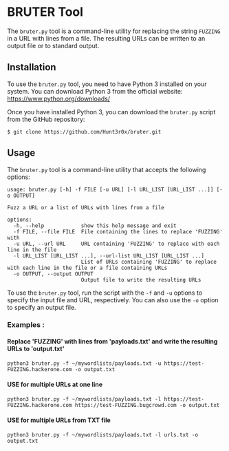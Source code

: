 # BRUTER Tool

The `bruter.py` tool is a command-line utility for replacing the string `FUZZING` in a URL with lines from a file. The resulting URLs can be written to an output file or to standard output.

## Installation

To use the `bruter.py` tool, you need to have Python 3 installed on your system. You can download Python 3 from the official website: https://www.python.org/downloads/

Once you have installed Python 3, you can download the `bruter.py` script from the GitHub repository:

```
$ git clone https://github.com/Hunt3r0x/bruter.git
```

## Usage

The `bruter.py` tool is a command-line utility that accepts the following options:

```
usage: bruter.py [-h] -f FILE [-u URL] [-l URL_LIST [URL_LIST ...]] [-o OUTPUT]

Fuzz a URL or a list of URLs with lines from a file

options:
  -h, --help            show this help message and exit
  -f FILE, --file FILE  File containing the lines to replace 'FUZZING' with
  -u URL, --url URL     URL containing 'FUZZING' to replace with each line in the file
  -l URL_LIST [URL_LIST ...], --url-list URL_LIST [URL_LIST ...]
                        List of URLs containing 'FUZZING' to replace with each line in the file or a file containing URLs
  -o OUTPUT, --output OUTPUT
                        Output file to write the resulting URLs
```

To use the `bruter.py` tool, run the script with the `-f` and `-u` options to specify the input file and URL, respectively. You can also use the `-o` option to specify an output file.

### Examples :

#### Replace 'FUZZING' with lines from 'payloads.txt' and write the resulting URLs to 'output.txt'
```
python3 bruter.py -f ~/mywordlists/payloads.txt -u https://test-FUZZING.hackerone.com -o output.txt
```
#### USE for multiple URLs at one line

```
python3 bruter.py -f ~/mywordlists/payloads.txt -l https://test-FUZZING.hackerone.com https://test-FUZZING.bugcrowd.com -o output.txt
```
#### USE for multiple URLs from TXT file
```
python3 bruter.py -f ~/mywordlists/payloads.txt -l urls.txt -o output.txt
```
